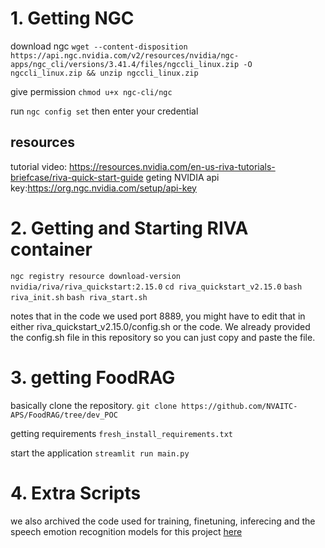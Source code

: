 # 1. Getting NGC

download ngc
```wget --content-disposition https://api.ngc.nvidia.com/v2/resources/nvidia/ngc-apps/ngc_cli/versions/3.41.4/files/ngccli_linux.zip -O ngccli_linux.zip && unzip ngccli_linux.zip```

give permission
```chmod u+x ngc-cli/ngc```

run
```ngc config set```
then enter your credential

## resources
tutorial video: https://resources.nvidia.com/en-us-riva-tutorials-briefcase/riva-quick-start-guide
geting NVIDIA api key:https://org.ngc.nvidia.com/setup/api-key

# 2. Getting and Starting RIVA container

```ngc registry resource download-version nvidia/riva/riva_quickstart:2.15.0```
```cd riva_quickstart_v2.15.0```
```bash riva_init.sh```
```bash riva_start.sh```

notes that in the code we used port 8889, you might have to edit that in either riva_quickstart_v2.15.0/config.sh or the code.
We already provided the config.sh file in this repository so you can just copy and paste the file.

# 3. getting FoodRAG

basically clone the repository.
```git clone https://github.com/NVAITC-APS/FoodRAG/tree/dev_POC```

getting requirements
```fresh_install_requirements.txt```

start the application
```streamlit run main.py```

# 4. Extra Scripts

we also archived the code used for training, finetuning, inferecing and the speech emotion recognition models for this project [here](https://github.com/catsudon/tensorflow-LSTM-SER) 